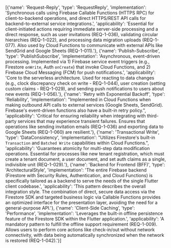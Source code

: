 [{'name': 'Request-Reply', 'type': 'RequestReply', 'implementation': 'Synchronous calls using Firebase Callable Functions (HTTPS RPC) for client-to-backend operations, and direct HTTPS/REST API calls for backend-to-external service integrations.', 'applicability': 'Essential for client-initiated actions requiring immediate server-side processing and a direct response, such as user invitations (REQ-1-036), validating circular hierarchies (REQ-1-022), and processing data migration uploads (REQ-1-077). Also used by Cloud Functions to communicate with external APIs like SendGrid and Google Sheets (REQ-1-011).'}, {'name': 'Publish-Subscribe', 'type': 'PublishSubscribe', 'implementation': 'Asynchronous, event-driven processing. Implemented via 1) Firebase service event triggers (e.g., Firestore `onWrite`, Auth `onCreate`) that invoke Cloud Functions, and 2) Firebase Cloud Messaging (FCM) for push notifications.', 'applicability': 'Core to the serverless architecture. Used for reacting to data changes (e.g., clock discrepancy check on write - REQ-1-044), user creation (setting custom claims - REQ-1-029), and sending push notifications to users about new events (REQ-1-056).'}, {'name': 'Retry with Exponential Backoff', 'type': 'Reliability', 'implementation': "Implemented in Cloud Functions when making outbound API calls to external services (Google Sheets, SendGrid). Firebase's event-driven functions also have a built-in retry policy.", 'applicability': 'Critical for ensuring reliability when integrating with third-party services that may experience transient failures. Ensures that operations like sending invitation emails (REQ-1-036) and exporting data to Google Sheets (REQ-1-060) are resilient.'}, {'name': 'Transactional Write', 'type': 'DataConsistency', 'implementation': "Utilizes Firestore's built-in `Transaction` and `Batched Write` capabilities within Cloud Functions.", 'applicability': 'Guarantees atomicity for multi-step data modification operations. Essential for processes like new tenant registration, which must create a tenant document, a user document, and set auth claims as a single, indivisible unit (REQ-1-029).'}, {'name': 'Backend for Frontend (BFF)', 'type': 'ArchitecturalStyle', 'implementation': 'The entire Firebase backend (Firestore with Security Rules, Authentication, and Cloud Functions) is specifically tailored as a backend to serve the needs of the single Flutter client codebase.', 'applicability': 'This pattern describes the overall integration style. The combination of direct, secure data access via the Firestore SDK and targeted business logic via Callable Functions provides an optimized interface for the presentation layer, avoiding the need for a general-purpose API.'}, {'name': 'Client-Side Caching', 'type': 'Performance', 'implementation': 'Leverages the built-in offline persistence feature of the Firestore SDK within the Flutter application.', 'applicability': 'A mandatory pattern to fulfill the offline support requirement (REQ-1-009). Allows users to perform core actions like check-in/out without network connectivity, with data being automatically synchronized when the network is restored (REQ-1-042).'}]

